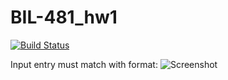 # BIL-481_hw1
[![Build Status](https://app.travis-ci.com/suleyman-guler/BIL-481_hw1.svg?branch=main)](https://app.travis-ci.com/suleyman-guler/BIL-481_hw1)

Input entry must match with format:
![Screenshot](example/exampleInputEntry.png)